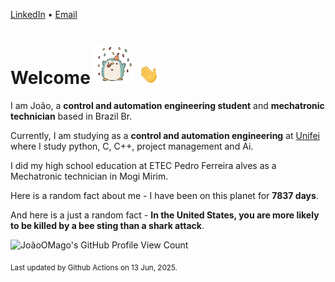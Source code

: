 [LinkedIn](https://www.linkedin.com/in/joão-pedro-gozzoli-b95641301/) &bull;
[Email](joaopedrogozzoli@gmail.com)

# Welcome <img src="happy.gif" height="64px" /> <img src="wave.gif" height="32px" />

I am João, a  **control and automation engineering student** and **mechatronic technician** based in Brazil Br.

Currently, I am studying as a **control and automation engineering** at [Unifei](https://unifei.edu.br) where I study python, C, C++, project management and Ai.

I did my high school education at ETEC Pedro Ferreira alves as a Mechatronic technician in Mogi Mirim.

Here is a random fact about me - I have been on this planet for **7837 days**.

And here is a just a random fact -  **In the United States, you are more likely to be killed by a bee sting than a shark attack**.

![JoãoOMago's GitHub Profile View Count](https://komarev.com/ghpvc/?username=JoaoOMago)

<sub>Last updated by Github Actions on 13 Jun, 2025.</sub>
